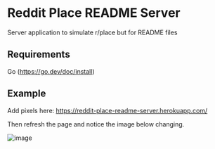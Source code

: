 # Reddit Place README Server

Server application to simulate r/place but for README files

## Requirements
Go (https://go.dev/doc/install)

## Example

Add pixels here: https://reddit-place-readme-server.herokuapp.com/

Then refresh the page and notice the image below changing.

![image](https://reddit-place-readme-server.herokuapp.com/static/image.png)

